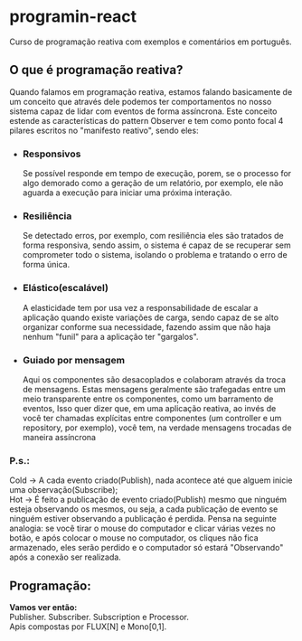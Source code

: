 # programin-react
Curso de programação reativa com exemplos e comentários em português.

<h2>O que é programação reativa?</h2>
<p>Quando falamos em programação reativa,
estamos falando basicamente de um conceito que através dele podemos 
ter comportamentos no nosso sistema capaz de lidar com eventos de forma
assíncrona.
Este conceito estende as características do pattern Observer
e tem como ponto focal 4 pilares escritos no "manifesto reativo", 
sendo eles: </p>
    <ul>
        <li><h3><b>Responsivos</b></h3></li>
        <p>Se possível responde em tempo de execução, 
            porem, se o processo for algo demorado como a geração de um 
            relatório, por exemplo, ele não aguarda a execução para iniciar uma próxima interação.</p> 
    </ul>
    <ul>
        <li><h3><b>Resiliência</b></h3></li>
        <p>Se detectado erros, por exemplo, com resiliência eles são tratados de forma responsiva,
        sendo assim, o sistema é capaz de se recuperar sem comprometer todo o sistema, isolando o problema e
        tratando o erro de forma única.</p> 
    </ul>
    <ul>
        <li><h3><b>Elástico(escalável)</b></h3></li>
        <p>A elasticidade tem por usa vez a responsabilidade de escalar a aplicação quando existe variações 
        de carga, sendo capaz de se alto organizar conforme sua necessidade, fazendo assim que não
        haja nenhum "funil" para a aplicação ter "gargalos".</p> 
    </ul>
    <ul>
        <li><h3><b>Guiado por mensagem</b></h3></li>
        <p>Aqui os componentes são desacoplados e colaboram através da troca de mensagens. Estas mensagens 
        geralmente são trafegadas entre um meio transparente entre os componentes, como um barramento
        de eventos, Isso quer dizer que, em uma aplicação reativa, ao invés de você ter chamadas 
        explícitas entre componentes (um controller e um repository, por exemplo), você tem, na verdade
        mensagens trocadas de maneira assíncrona</p> 
    </ul>

<h3>P.s.:</h3>
<p>
    Cold -> A cada evento criado(Publish), nada acontece até que alguem inicie uma observação(Subscribe); <br/>
    Hot ->  É feito a publicação de evento criado(Publish) mesmo que ninguém esteja observando os mesmos,
    ou seja, a cada publicação de evento se ninguém estiver observando a publicação é perdida.
    Pensa na seguinte analogia: se você tirar o mouse do computador e clicar várias vezes no botão, e 
    após colocar o mouse no computador, os cliques não fica armazenado, eles serão perdido e o computador
    só estará "Observando" após a conexão ser realizada.
</p>
<h2>Programação:</h2>
<p>
    <b>Vamos ver então:</b><br/>
    Publisher. Subscriber. Subscription e Processor.<br/>
    Apis compostas por FLUX[N] e Mono[0,1].

</p>
